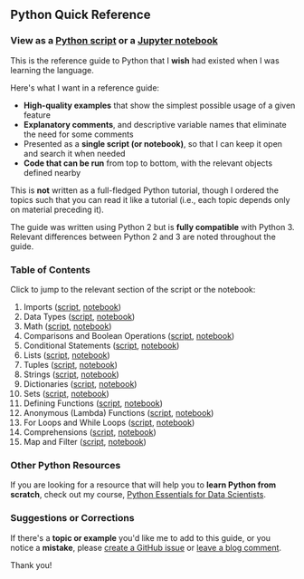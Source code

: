 ## Python Quick Reference

### View as a [Python script](reference.py) or a [Jupyter notebook](http://nbviewer.jupyter.org/github/justmarkham/python-reference/blob/master/reference.ipynb)

This is the reference guide to Python that I **wish** had existed when I was learning the language.

Here's what I want in a reference guide:

- **High-quality examples** that show the simplest possible usage of a given feature
- **Explanatory comments**, and descriptive variable names that eliminate the need for some comments
- Presented as a **single script (or notebook)**, so that I can keep it open and search it when needed
- **Code that can be run** from top to bottom, with the relevant objects defined nearby

This is **not** written as a full-fledged Python tutorial, though I ordered the topics such that you can read it like a tutorial (i.e., each topic depends only on material preceding it).

The guide was written using Python 2 but is **fully compatible** with Python 3. Relevant differences between Python 2 and 3 are noted throughout the guide.

### Table of Contents

Click to jump to the relevant section of the script or the notebook:

1. Imports ([script](reference.py#L28), [notebook](http://nbviewer.jupyter.org/github/justmarkham/python-reference/blob/master/reference.ipynb#1.-Imports))
2. Data Types ([script](reference.py#L52), [notebook](http://nbviewer.jupyter.org/github/justmarkham/python-reference/blob/master/reference.ipynb#2.-Data-Types))
3. Math ([script](reference.py#L84), [notebook](http://nbviewer.jupyter.org/github/justmarkham/python-reference/blob/master/reference.ipynb#3.-Math))
4. Comparisons and Boolean Operations ([script](reference.py#L102), [notebook](http://nbviewer.jupyter.org/github/justmarkham/python-reference/blob/master/reference.ipynb#4.-Comparisons-and-Boolean-Operations))
5. Conditional Statements ([script](reference.py#L121), [notebook](http://nbviewer.jupyter.org/github/justmarkham/python-reference/blob/master/reference.ipynb#5.-Conditional-Statements))
6. Lists ([script](reference.py#L150), [notebook](http://nbviewer.jupyter.org/github/justmarkham/python-reference/blob/master/reference.ipynb#6.-Lists))
7. Tuples ([script](reference.py#L224), [notebook](http://nbviewer.jupyter.org/github/justmarkham/python-reference/blob/master/reference.ipynb#7.-Tuples))
8. Strings ([script](reference.py#L259), [notebook](http://nbviewer.jupyter.org/github/justmarkham/python-reference/blob/master/reference.ipynb#8.-Strings))
9. Dictionaries ([script](reference.py#L319), [notebook](http://nbviewer.jupyter.org/github/justmarkham/python-reference/blob/master/reference.ipynb#9.-Dictionaries))
10. Sets ([script](reference.py#L372), [notebook](http://nbviewer.jupyter.org/github/justmarkham/python-reference/blob/master/reference.ipynb#10.-Sets))
11. Defining Functions ([script](reference.py#L409), [notebook](http://nbviewer.jupyter.org/github/justmarkham/python-reference/blob/master/reference.ipynb#11.-Defining-Functions))
12. Anonymous (Lambda) Functions ([script](reference.py#L474), [notebook](http://nbviewer.jupyter.org/github/justmarkham/python-reference/blob/master/reference.ipynb#12.-Anonymous-%28Lambda%29-Functions))
13. For Loops and While Loops ([script](reference.py#L495), [notebook](http://nbviewer.jupyter.org/github/justmarkham/python-reference/blob/master/reference.ipynb#13.-For-Loops-and-While-Loops))
14. Comprehensions ([script](reference.py#L540), [notebook](http://nbviewer.jupyter.org/github/justmarkham/python-reference/blob/master/reference.ipynb#14.-Comprehensions))
15. Map and Filter ([script](reference.py#L594), [notebook](http://nbviewer.jupyter.org/github/justmarkham/python-reference/blob/master/reference.ipynb#15.-Map-and-Filter))

### Other Python Resources

If you are looking for a resource that will help you to **learn Python from scratch**, check out my course, [Python Essentials for Data Scientists](https://courses.dataschool.io/python-essentials-for-data-scientists).

### Suggestions or Corrections

If there's a **topic or example** you'd like me to add to this guide, or you notice a **mistake**, please [create a GitHub issue](../../issues) or [leave a blog comment](http://www.dataschool.io/python-quick-reference/).

Thank you!
